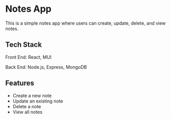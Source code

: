 # Notes App

This is a simple notes app where users can create, update, delete, and view notes. 

## Tech Stack

Front End: React, MUI

Back End:  Node.js, Express, MongoDB

## Features

- Create a new note
- Update an existing note
- Delete a note
- View all notes
